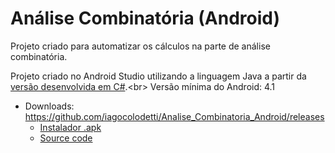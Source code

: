 # Análise Combinatória (Android)

Projeto criado para automatizar os cálculos na parte de análise combinatória.

Projeto criado no Android Studio utilizando a linguagem Java a partir da [versão desenvolvida em C#](https://github.com/iagovmc/Analise_Combinatoria "https://github.com/iagocolodetti/Analise_Combinatoria").<br>
Versão mínima do Android: 4.1

* Downloads: https://github.com/iagocolodetti/Analise_Combinatoria_Android/releases
   * [Instalador .apk](https://github.com/iagocolodetti/Analise_Combinatoria_Android/releases/download/v1.0/analisecombinatoria.apk "https://github.com/iagocolodetti/Analise_Combinatoria_Android/releases/download/v1.0/analisecombinatoria.apk")
   * [Source code](https://github.com/iagocolodetti/Analise_Combinatoria_Android/archive/v1.0.zip "https://github.com/iagocolodetti/Analise_Combinatoria_Android/archive/v1.0.zip")
